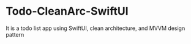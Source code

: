 # Todo-CleanArc-SwiftUI
 It is a todo list app using SwiftUI, clean architecture, and MVVM design pattern
